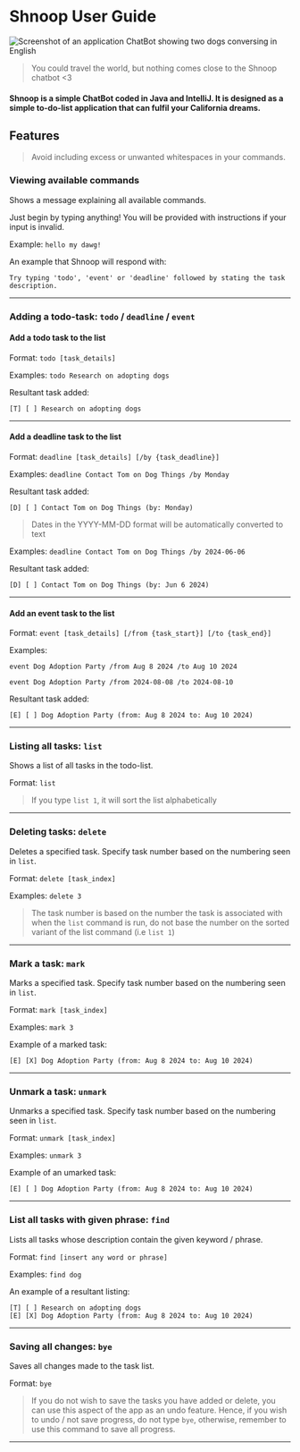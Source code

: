 # Shnoop User Guide

![Screenshot of an application ChatBot showing two dogs conversing in English](/Ui.png)

> You could travel the world, but nothing comes close to the Shnoop chatbot <3

#### Shnoop is a simple ChatBot coded in Java and IntelliJ. It is designed as a simple to-do-list application that can fulfil your California dreams. 

## Features

> Avoid including excess or unwanted whitespaces in your commands.

### Viewing available commands

Shows a message explaining all available commands.

Just begin by typing anything! You will be provided with instructions if your input is invalid.

Example: `hello my dawg!`

An example that Shnoop will respond with:

```
Try typing 'todo', 'event' or 'deadline' followed by stating the task description.
```

___

### Adding a todo-task: ```todo``` / ```deadline``` / ```event```

#### Add a todo task to the list
Format: ```todo [task_details]```

Examples:
```todo Research on adopting dogs```

Resultant task added:
```
[T] [ ] Research on adopting dogs
```

___

#### Add a deadline task to the list
Format: ```deadline [task_details] [/by {task_deadline}]```

Examples:
```deadline Contact Tom on Dog Things /by Monday```

Resultant task added:
```
[D] [ ] Contact Tom on Dog Things (by: Monday)
```

> Dates in the YYYY-MM-DD format will be automatically converted to text

Examples:
```deadline Contact Tom on Dog Things /by 2024-06-06```

Resultant task added:
```
[D] [ ] Contact Tom on Dog Things (by: Jun 6 2024)
```

___

#### Add an event task to the list
Format: ```event [task_details] [/from {task_start}] [/to {task_end}]```

Examples:

```event Dog Adoption Party /from Aug 8 2024 /to Aug 10 2024```

```event Dog Adoption Party /from 2024-08-08 /to 2024-08-10```

Resultant task added:
```
[E] [ ] Dog Adoption Party (from: Aug 8 2024 to: Aug 10 2024)
```

___

### Listing all tasks: ```list```

Shows a list of all tasks in the todo-list.

Format: ```list```

> If you type ```list 1```, it will sort the list alphabetically

___

### Deleting tasks: ```delete```

Deletes a specified task. Specify task number based on the numbering seen in ```list```.

Format: ```delete [task_index]```

Examples:
```delete 3```

> The task number is based on the number the task is associated with when the ```list``` command is run, do not base the number on the sorted variant of the list command (i.e ```list 1```)

___

### Mark a task: ```mark```

Marks a specified task. Specify task number based on the numbering seen in
```list```.

Format: ```mark [task_index]```

Examples:
```mark 3```

Example of a marked task:
```
[E] [X] Dog Adoption Party (from: Aug 8 2024 to: Aug 10 2024)
```

___

### Unmark a task: ```unmark```

Unmarks a specified task. Specify task number based on the numbering seen in
```list```.

Format: ```unmark [task_index]```

Examples:
```unmark 3```

Example of an umarked task:
```
[E] [ ] Dog Adoption Party (from: Aug 8 2024 to: Aug 10 2024)
```

___

### List all tasks with given phrase: ```find```

Lists all tasks whose description contain the given keyword / phrase.

Format: ```find [insert any word or phrase]```

Examples:
```find dog```

An example of a resultant listing:
```
[T] [ ] Research on adopting dogs
[E] [X] Dog Adoption Party (from: Aug 8 2024 to: Aug 10 2024)
```

___

### Saving all changes: ```bye```

Saves all changes made to the task list.

Format: ```bye```

> If you do not wish to save the tasks you have added or delete, you can use this aspect of the app as an undo feature. Hence, if you wish to undo / not save progress, do not type ```bye```, otherwise, remember to use this command to save all progress.
___